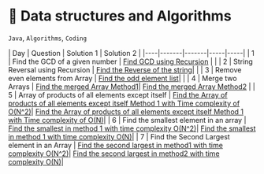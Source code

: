 # :rocket: Data structures and Algorithms

`Java`, `Algorithms`, `Coding`




| Day | Question | Solution 1 | Solution 2 |
|----|-------|-------|-----|-----|
| 1 | Find the GCD of a given number | [Find GCD using Recursion](Recursion/FindGCD.java) | | 
| 2 | String Reversal using Recursion | [Find the Reverse of the string](String/StringReverse.java)| | 
| 3 | Remove even elements from Array | [Find the odd element list](Arrays/TestPrimeNumbers/Arrays/RemoveEvenElements.java)| | 
| 4 | Merge two Arrays | [Find the merged Array Method1](Arrays/TestPrimeNumbers/Arrays/MergeTwoArrays.java)| [Find the merged Array Method2](Arrays/TestPrimeNumbers/Arrays/AnotherMergeArrays.java) | 
| 5 | Array of products of all elements except itself | [Find the Array of products of all elements except itself Method 1 with Time complexity of O(N^2)](Arrays/TestPrimeNumbers/Arrays/ProductExceptTheElement.java)| [Find the Array of products of all elements except itself Method 1 with Time complexity of O(N)](Arrays/TestPrimeNumbers/Arrays/ProductExceptElementItself.java)| 
| 6 | Find the smallest element in an array | [Find the smallest in method 1 with time complexity O(N^2)](Arrays/TestPrimeNumbers/Arrays/CheckMinimumOne.java)| [Find the smallest in method 1 with time complexity O(N)](Arrays/TestPrimeNumbers/Arrays/CheckMinimumTwo.java)| 
| 7 | Find the Second Largest element in an Array | [Find the second largest in method1 with time complexity O(N^2)](Arrays/TestPrimeNumbers/Arrays/SecondLargest.java)| [Find the second largest in method2 with time complexity O(N)](Arrays/TestPrimeNumbers/Arrays/SecondLargestTwo.java)| 
